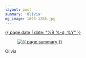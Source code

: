 ```yaml
---
layout: post
summary: 'Olivia'
og_image: 1603-1280.jpg
---
```


<div class="post">
 <time>
  <a href="/1603">
   {{ page.date | date: "%B %-d, %Y" }}
  </a>
 </time>
 <a href="/1603">
  <figure data-taken="3/6/2022">
   <img alt="{{ page.summary }}" sizes="(min-width: 700px) 50vw, calc(100vw - 2rem)" src="{{ site.assets_url }}/1603-640.jpg" srcset="{{ site.assets_url }}/1603-320.jpg 320w, {{ site.assets_url }}/1603-640.jpg 640w, {{ site.assets_url }}/1603-960.jpg 960w, {{ site.assets_url }}/1603-1280.jpg 1280w"/>
  </figure>
 </a>
 <span>
  Olivia
 </span>
</div>
